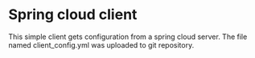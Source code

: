 # Spring cloud client
This simple client gets configuration from a spring cloud server. The file named client_config.yml was uploaded to 
git repository. 
